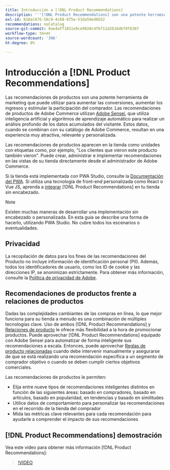 ```yaml
---
title: Introducción a [!DNL Product Recommendations]
description: '''[!DNL Product Recommendations] son una potente herramienta de marketing que puede utilizar para aumentar las conversiones, aumentar los ingresos y estimular la participación del comprador".'
exl-id: 818ac876-58c9-4c68-975e-53da59ed6b52
recommendations: noCatalog
source-git-commit: 9ae4aff1851e9ce9920c4fbf11d2616d6f0f6307
workflow-type: tm+mt
source-wordcount: '396'
ht-degree: 0%

---
```


# Introducción a [!DNL Product Recommendations]

Las recomendaciones de productos son una potente herramienta de marketing que puede utilizar para aumentar las conversiones, aumentar los ingresos y estimular la participación del comprador. Las recomendaciones de productos de Adobe Commerce utilizan [Adobe Sensei](https://www.adobe.com/sensei.html), que utiliza inteligencia artificial y algoritmos de aprendizaje automático para realizar un análisis profundo de los datos acumulados del visitante. Estos datos, cuando se combinan con su catálogo de Adobe Commerce, resultan en una experiencia muy atractiva, relevante y personalizada.

Las recomendaciones de productos aparecen en la tienda como unidades con etiquetas como, por ejemplo, &quot;Los clientes que vieron este producto también vieron&quot;. Puede crear, administrar e implementar recomendaciones en las vistas de su tienda directamente desde el administrador de Adobe Commerce.

Si la tienda está implementada con PWA Studio, consulte la [Documentación del PWA](https://developer.adobe.com/commerce/pwa-studio/integrations/product-recommendations/). Si utiliza una tecnología de front-end personalizada como React o Vue JS, aprenda a [integrar](headless.md) [!DNL Product Recommendations] en tu tienda sin encabezado.

>[!NOTE]
>
>Existen muchas maneras de desarrollar una implementación sin encabezado o personalizada. En esta guía se describe una forma de hacerlo, utilizando PWA Studio. No cubre todos los escenarios o eventualidades.

## Privacidad

La recopilación de datos para los fines de las recomendaciones del Producto no incluye información de identificación personal (PII). Además, todos los identificadores de usuario, como los ID de cookie y las direcciones IP, se anonimizan estrictamente. Para obtener más información, consulte la [Política de privacidad de Adobe](https://www.adobe.com/privacy/policy.html).

## Recomendaciones de productos frente a relaciones de productos

Dadas las complejidades cambiantes de las compras en línea, lo que mejor funciona para su tienda a menudo es una combinación de múltiples tecnologías clave. Uso de ambos [!DNL Product Recommendations] y [Relaciones de producto](https://experienceleague.adobe.com/docs/commerce-admin/marketing/promotions/product-relationships/product-relationships.html) le ofrece más flexibilidad a la hora de promocionar productos. Puede aprovechar [!DNL Product Recommendations] equipado con Adobe Sensei para automatizar de forma inteligente sus recomendaciones a escala. Entonces, puede aprovechar [Reglas de producto relacionadas](https://experienceleague.adobe.com/docs/commerce-admin/marketing/promotions/product-relationships/product-related-rules.html) cuando debe intervenir manualmente y asegurarse de que se está realizando una recomendación específica a un segmento de comprador objetivo o cuando se deben cumplir ciertos objetivos comerciales.

Las recomendaciones de productos le permiten:

- Elija entre nueve tipos de recomendaciones inteligentes distintos en función de las siguientes áreas: basado en compradores, basado en artículos, basado en popularidad, en tendencias y basado en similitudes
- Utilice datos de comportamiento para personalizar las recomendaciones en el recorrido de la tienda del comprador
- Mida las métricas clave relevantes para cada recomendación para ayudarle a comprender el impacto de sus recomendaciones

## [!DNL Product Recommendations] demostración

Vea este vídeo para obtener más información [!DNL Product Recommendations]:

>[!VIDEO](https://video.tv.adobe.com/v/343991?quality=12)
